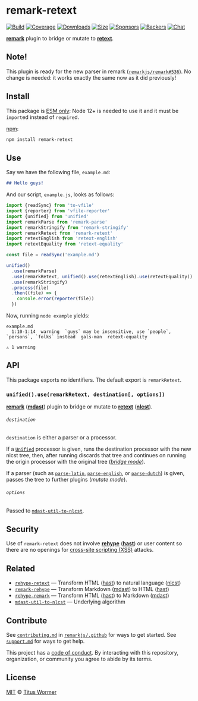 # remark-retext

[![Build][build-badge]][build]
[![Coverage][coverage-badge]][coverage]
[![Downloads][downloads-badge]][downloads]
[![Size][size-badge]][size]
[![Sponsors][sponsors-badge]][collective]
[![Backers][backers-badge]][collective]
[![Chat][chat-badge]][chat]

[**remark**][remark] plugin to bridge or mutate to [**retext**][retext].

## Note!

This plugin is ready for the new parser in remark
([`remarkjs/remark#536`](https://github.com/remarkjs/remark/pull/536)).
No change is needed: it works exactly the same now as it did previously!

## Install

This package is [ESM only](https://gist.github.com/sindresorhus/a39789f98801d908bbc7ff3ecc99d99c):
Node 12+ is needed to use it and it must be `import`ed instead of `require`d.

[npm][]:

```sh
npm install remark-retext
```

## Use

Say we have the following file, `example.md`:

```markdown
## Hello guys!
```

And our script, `example.js`, looks as follows:

```js
import {readSync} from 'to-vfile'
import {reporter} from 'vfile-reporter'
import {unified} from 'unified'
import remarkParse from 'remark-parse'
import remarkStringify from 'remark-stringify'
import remarkRetext from 'remark-retext'
import retextEnglish from 'retext-english'
import retextEquality from 'retext-equality'

const file = readSync('example.md')

unified()
  .use(remarkParse)
  .use(remarkRetext, unified().use(retextEnglish).use(retextEquality))
  .use(remarkStringify)
  .process(file)
  .then((file) => {
    console.error(reporter(file))
  })
```

Now, running `node example` yields:

```text
example.md
  1:10-1:14  warning  `guys` may be insensitive, use `people`, `persons`, `folks` instead  gals-man  retext-equality

⚠ 1 warning
```

## API

This package exports no identifiers.
The default export is `remarkRetext`.

### `unified().use(remarkRetext, destination[, options])`

[**remark**][remark] ([**mdast**][mdast]) plugin to bridge or mutate to
[**retext**][retext] ([**nlcst**][nlcst]).

###### `destination`

`destination` is either a parser or a processor.

If a [`Unified`][processor] processor is given, runs the destination processor
with the new nlcst tree, then, after running discards that tree and continues on
running the origin processor with the original tree ([*bridge mode*][bridge]).

If a parser (such as [`parse-latin`][latin], [`parse-english`][english], or
[`parse-dutch`][dutch]) is given, passes the tree to further plugins
(*mutate mode*).

###### `options`

Passed to [`mdast-util-to-nlcst`][to-nlcst].

## Security

Use of `remark-retext` does not involve [**rehype**][rehype] ([**hast**][hast])
or user content so there are no openings for [cross-site scripting (XSS)][xss]
attacks.

## Related

*   [`rehype-retext`](https://github.com/rehypejs/rehype-retext)
    — Transform HTML ([hast][]) to natural language ([nlcst][])
*   [`remark-rehype`](https://github.com/remarkjs/remark-rehype)
    — Transform Markdown ([mdast][]) to HTML ([hast][])
*   [`rehype-remark`](https://github.com/rehypejs/rehype-remark)
    — Transform HTML ([hast][]) to Markdown ([mdast][])
*   [`mdast-util-to-nlcst`][to-nlcst]
    — Underlying algorithm

## Contribute

See [`contributing.md`][contributing] in [`remarkjs/.github`][health] for ways
to get started.
See [`support.md`][support] for ways to get help.

This project has a [code of conduct][coc].
By interacting with this repository, organization, or community you agree to
abide by its terms.

## License

[MIT][license] © [Titus Wormer][author]

<!-- Definitions -->

[build-badge]: https://github.com/remarkjs/remark-retext/workflows/main/badge.svg

[build]: https://github.com/remarkjs/remark-retext/actions

[coverage-badge]: https://img.shields.io/codecov/c/github/remarkjs/remark-retext.svg

[coverage]: https://codecov.io/github/remarkjs/remark-retext

[downloads-badge]: https://img.shields.io/npm/dm/remark-retext.svg

[downloads]: https://www.npmjs.com/package/remark-retext

[size-badge]: https://img.shields.io/bundlephobia/minzip/remark-retext.svg

[size]: https://bundlephobia.com/result?p=remark-retext

[sponsors-badge]: https://opencollective.com/unified/sponsors/badge.svg

[backers-badge]: https://opencollective.com/unified/backers/badge.svg

[collective]: https://opencollective.com/unified

[chat-badge]: https://img.shields.io/badge/chat-discussions-success.svg

[chat]: https://github.com/remarkjs/remark/discussions

[npm]: https://docs.npmjs.com/cli/install

[health]: https://github.com/remarkjs/.github

[contributing]: https://github.com/remarkjs/.github/blob/HEAD/contributing.md

[support]: https://github.com/remarkjs/.github/blob/HEAD/support.md

[coc]: https://github.com/remarkjs/.github/blob/HEAD/code-of-conduct.md

[license]: license

[author]: https://wooorm.com

[remark]: https://github.com/remarkjs/remark

[retext]: https://github.com/retextjs/retext

[processor]: https://github.com/unifiedjs/unified#processor

[bridge]: https://github.com/unifiedjs/unified#processing-between-syntaxes

[mdast]: https://github.com/syntax-tree/mdast

[nlcst]: https://github.com/syntax-tree/nlcst

[hast]: https://github.com/syntax-tree/hast

[latin]: https://github.com/wooorm/parse-latin

[english]: https://github.com/wooorm/parse-english

[dutch]: https://github.com/wooorm/parse-dutch

[to-nlcst]: https://github.com/syntax-tree/mdast-util-to-nlcst

[xss]: https://en.wikipedia.org/wiki/Cross-site_scripting

[rehype]: https://github.com/rehypejs/rehype
